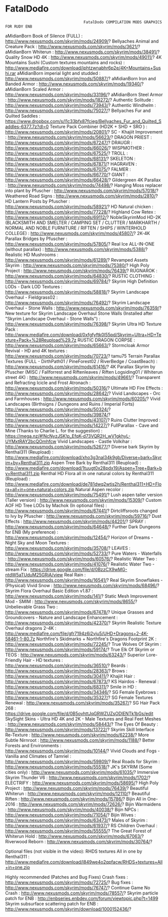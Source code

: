 # FatalDodo
                                       FatalDodo COMPILATION MODS GRAPHICS FOR RUDY ENB

aMidianBorn Book of Silence (FULL) : http://www.nexusmods.com/skyrim/mods/24909/?
Bellyaches Animal and Creature Pack : http://www.nexusmods.com/skyrim/mods/3621/?
aMidianBorn Whiterun : http://www.nexusmods.com/skyrim/mods/38491/?
Quality Snow HD 4K : http://www.nexusmods.com/skyrim/mods/49011/?
4K Mountains Sushi (Custom textures mountains and rocks) : http://www.mediafire.com/download/jphtzwnabhr6p2e/4K+Mountains+Sushi.rar
aMidianBorn imperial light and studded : http://www.nexusmods.com/skyrim/mods/50887/?
aMidianBorn Iron and Banded Armor : http://www.nexusmods.com/skyrim/mods/19340/?
aMidianBorn Scaled Armor : http://www.nexusmods.com/skyrim/mods/33196/?
aMidianBorn Steel Armor : http://www.nexusmods.com/skyrim/mods/18272/?
Authentic Solitude : http://www.nexusmods.com/skyrim/mods/73943/?
Authentic Windhelm : http://www.nexusmods.com/skyrim/mods/75027/?
Bellyaches Fur and Quilted Saddles : https://www.dropbox.com/s/l1c33bfx87fcieg/Bellyaches_Fur_and_Quilted_Saddles-6377.7z?dl=0
Texture Pack Combiner (HD2K + SHD + SRO ) : http://www.nexusmods.com/skyrim/mods/20801/?
SC - Khajiit Improvement : http://www.nexusmods.com/skyrim/mods/56623/?
DRAGON PRIEST : http://www.nexusmods.com/skyrim/mods/67247/?
DRAUGR : http://www.nexusmods.com/skyrim/mods/66026/?
WISPMOTHER : http://www.nexusmods.com/skyrim/mods/67525/?
TROLL : http://www.nexusmods.com/skyrim/mods/68131/?
SKELETON : http://www.nexusmods.com/skyrim/mods/67871/?
HAGRAVEN : http://www.nexusmods.com/skyrim/mods/67075/?
FALMER : http://www.nexusmods.com/skyrim/mods/66770/?
GIANT : http://www.nexusmods.com/skyrim/mods/66428/?
Gildergreen 4K Parallax : http://www.nexusmods.com/skyrim/mods/74498/?
Hanging Moss replacer into plant by Pfuscher : http://www.nexusmods.com/skyrim/mods/57018/?
Weathered Road Signs : http://www.nexusmods.com/skyrim/mods/2810/?
HD Lantern Posts by Pfuscher : http://www.nexusmods.com/skyrim/mods/58921/?
HD Natural chicken : http://www.nexusmods.com/skyrim/mods/77228/?
Highland Cow Retex : http://www.nexusmods.com/skyrim/mods/69112/?
NobleSkyrimMod HD-2K (BLACKSMITH AND SMELTER / CAMPING SET / CLUTTER / MARKHARTH / NORMAL AND NOBLE FURNITURE / RIFTEN / SHIPS / WINTERHOLD COLLEGE) : http://www.nexusmods.com/skyrim/mods/45807/?
2K-4K Parallax Bridges by Pfuscher : http://www.nexusmods.com/skyrim/mods/57805/?
Real Ice ALL-IN-ONE (without parallax) : http://www.nexusmods.com/skyrim/mods/5388/?
Realistic HD Mushrooms : http://www.nexusmods.com/skyrim/mods/61289/?
Revamped Assets Skyrim : http://www.nexusmods.com/skyrim/mods/75380/?
High Poly Project : http://www.nexusmods.com/skyrim/mods/76439/?
RUGNAROK : http://www.nexusmods.com/skyrim/mods/64830/?
RUSTIC CLOTHING : http://www.nexusmods.com/skyrim/mods/69784/?
Skyrim High Definition LODs - Dark LOD Textures : http://www.nexusmods.com/skyrim/mods/58818/?
Skyrim Landscape Overhaul - Fieldgrass02 : http://www.nexusmods.com/skyrim/mods/76492/?
Skyrim Landscape Overhaul - Stone Walls : http://www.nexusmods.com/skyrim/mods/76359/?
New texture for Skyrim Landscape Overhaul Stone Walls (Installed after "Skyrim Landscape Overhaul - Stone Walls") : http://www.nexusmods.com/skyrim/mods/76398/?
Skyrim Ultra HD Texture Pack :
http://www.mediafire.com/download/0xfgfyftk0l55pd/Skyrim+Ultra+HD+Texture+Pack+%28Reupload%29.7z
RUSTIC DRAGON CORPSE : http://www.nexusmods.com/skyrim/mods/65663/?
Stormcloak Armor Revival - HD and 4K textures : http://www.nexusmods.com/skyrim/mods/70723/?
tamu75 Terrain Parallax Textures (FULL - DirthPath01 / PineForest02 / RiverBedge / CoastBeach) : http://www.nexusmods.com/skyrim/mods/61416/?
4K Parallax Skyrim by Pfuscher (MISC / Fallforrest and Riftenleaves / Riften Logsiding01 / Whiterun street 4K) : http://www.nexusmods.com/skyrim/mods/49661/?
Transparent and Refracting Icicle and Frost Atronach : http://www.nexusmods.com/skyrim/mods/50316/?
Ultimate HD Fire Effects : http://www.nexusmods.com/skyrim/mods/28642/?
Vivid Landscapes - Orc and Farmhouses : http://www.nexusmods.com/skyrim/mods/60205/?
Vivid Landscapes (Birthsigns / Dungeons and Ruins / Imperial Forts)
http://www.nexusmods.com/skyrim/mods/50324/?
http://www.nexusmods.com/skyrim/mods/39874/?
http://www.nexusmods.com/skyrim/mods/43107/? 
Ruins Clutter Improved : http://www.nexusmods.com/skyrim/mods/14227/?
FullParallax - Cave and Mine (Thanks to Charlie L. for the suggestion) : https://mega.nz/#!NcNyzJSK!p_EfqK-d73VQR2H_wV1gkhyL-UYMxtRAY2bcQOmhfcw
Vivid Landscapes - Castle Volkihar : http://www.nexusmods.com/skyrim/mods/52677/?
Diverse bark Skyrim by Renthal311 (Reupload) : http://www.mediafire.com/download/xho3g3nal34k9gb/Diverse+bark+Skyrim+by+Renthal311.zip
Aspen Tree Bark by Renthal311 (Reupload) : http://www.mediafire.com/download/1tuugt0x28pdx19/Aspen+Tree+Bark+by+Renthal311.zip
Renthal HD Flora all in one natural colors by Renthal311 (Reupload) : http://www.mediafire.com/download/de781dwq2wtis2h/Renthal311+HD+Flora+all+in+one+natural+colors.zip
Natural Aspen recolor : http://www.nexusmods.com/skyrim/mods/75491/?
Lush aspen taller version (Taller version) : http://www.nexusmods.com/skyrim/mods/15309/?
Custom AOF HD Tree LODs by Machok (In optional files) : http://www.nexusmods.com/skyrim/mods/67441/?
Dirtcliffsroots changed to Ivy by Pfuscher : http://www.nexusmods.com/skyrim/mods/59716/?
Dust Effects : http://www.nexusmods.com/skyrim/mods/44201/?
SPRAY : http://www.nexusmods.com/skyrim/mods/64648/?
Further Dark Dungeons for ENB (My preference) : http://www.nexusmods.com/skyrim/mods/12454/?
Horizon of Dreams - Night Sky and Moon Textures : http://www.nexusmods.com/skyrim/mods/35708/?
LEAVES : http://www.nexusmods.com/skyrim/mods/52733/?
Pure Waters - Waterfalls : http://www.nexusmods.com/skyrim/mods/60576/?
Realistic Water Two : http://www.nexusmods.com/skyrim/mods/41076/?
Realistic Water Two - stream Fix : https://drive.google.com/file/d/0BzzCX9wMG-ntdW5aTUduM25GRjA/view
Real Rain : http://www.nexusmods.com/skyrim/mods/16541/?
Real Skyrim Snowflakes - (Physical) Vivid Snow : http://www.nexusmods.com/skyrim/mods/68496/?
Skyrim Flora Overhaul Basic Edition v1.87 : http://www.nexusmods.com/skyrim/mods/141/?
Static Mesh Improvement Mod - SMIM : http://www.nexusmods.com/skyrim/mods/8655/?
Unbelievable Grass Two : http://www.nexusmods.com/skyrim/mods/67478/?
Unique Grasses and Groundcovers - Nature and Landscape Enhancement : http://www.nexusmods.com/skyrim/mods/42370/?
Skyrim Realistic Texture Overhaul dragons 2-4K : http://www.mediafire.com/file/gfr7194z6i2vju5/UHD+Dragons+2-4K-58461-1-80.7z
Northfire's Skidmarks + Northfire's Dragons Footprint 2K : http://www.nexusmods.com/skyrim/mods/72245/?
True Wolves Of Skyrim : http://www.nexusmods.com/skyrim/mods/59174/?
True Elk Of Skyrim or TEOS : http://www.nexusmods.com/skyrim/mods/63243/?
Superior Lore-Friendly Hair - HD textures : http://www.nexusmods.com/skyrim/mods/36510/?
Beards : http://www.nexusmods.com/skyrim/mods/28363/?
Brows : http://www.nexusmods.com/skyrim/mods/30411/?
Khajiit Hair : http://www.nexusmods.com/skyrim/mods/67873/?
KS Hairdos - Renewal : http://www.nexusmods.com/skyrim/mods/68311/?
Smile in HD : http://www.nexusmods.com/skyrim/mods/34346/?
SG Female Eyebrows : http://www.nexusmods.com/skyrim/mods/35327/?
SG Female Textures Renewal : http://www.nexusmods.com/skyrim/mods/35267/?
SG Hair Pack 268 : https://drive.google.com/file/d/0B5ovhttJqGRWZUZsODlENTk1bGs/edit
SkySight Skins - Ultra HD 4K and 2K - Male Textures and Real Feet Meshes : http://www.nexusmods.com/skyrim/mods/58443/?
The Eyes Of Beauty : http://www.nexusmods.com/skyrim/mods/13722/?
Skyrim Skill Interface Re-Texture : http://www.nexusmods.com/skyrim/mods/62238/?
More Subtle Nirnroot : http://www.nexusmods.com/skyrim/mods/1188/?
Better Forests and Environments : http://www.nexusmods.com/skyrim/mods/10144/?
Vivid Clouds and Fogs - Vanilla and Climates of Tamriel : http://www.nexusmods.com/skyrim/mods/59809/?
Real Roads for Skyrim : http://www.nexusmods.com/skyrim/mods/55518/?
JK's SKYRIM (Some cities only) : http://www.nexusmods.com/skyrim/mods/61035/?
Immersive Skyrim Thunder V6 : http://www.nexusmods.com/skyrim/mods/1702/?
ELECTRIFY : http://www.nexusmods.com/skyrim/mods/58695/?
High Poly Project : http://www.nexusmods.com/skyrim/mods/76439/?
Beautiful Whiterun : http://www.nexusmods.com/skyrim/mods/12110/?
Beautiful Riften : http://www.nexusmods.com/skyrim/mods/15786/?
Bijin All in One-2016 : http://www.nexusmods.com/skyrim/mods/72626/?
Bijin Warmaidens : http://www.nexusmods.com/skyrim/mods/40038/?
Bijin NPCs : http://www.nexusmods.com/skyrim/mods/71054/?
Bijin Wives : http://www.nexusmods.com/skyrim/mods/63473/?
Males of Skyrim : http://www.nexusmods.com/skyrim/mods/61937/?
RS Children Overhaul : http://www.nexusmods.com/skyrim/mods/55555/?
The Great Forest of Whiterun Hold : http://www.nexusmods.com/skyrim/mods/67063/?
Riverwood Reborn : http://www.nexusmods.com/skyrim/mods/30764/?

Optional files (not visible in the video):
RHDS textures All in one by Renthal311 : http://www.mediafire.com/download/l849we4o2qpfacw/RHDS+textures+All+in+one.zip

Highly recommended (Patches and Bug Fixes)
Crash fixes : http://www.nexusmods.com/skyrim/mods/72725/?
Bug fixes : http://www.nexusmods.com/skyrim/mods/76747/?
Continue Game No Crash : http://www.nexusmods.com/skyrim/mods/78557/?
Skyrim particle patch for ENB : http://enbseries.enbdev.com/forum/viewtopic.php?t=1499
Skyrim subsurface scattering patch for ENB : http://www.nexusmods.com/skyrim/download/1000152436/?






